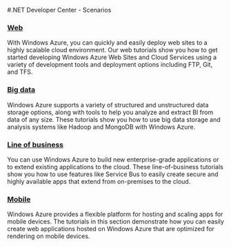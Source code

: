 <properties linkid="dev-net-scenarios" urlDisplayName="Scenarios" pageTitle="Windows Azure .NET scenarios" title="Windows Azure .NET scenarios" metaKeywords=".NET scenarios, .NET scenarios Windows Azure, .NET Azure" description="Find topics about common .NET scenarios in Windows Azure." metaCanonical="" disqusComments="0" umbracoNaviHide="0" />


#.NET Developer Center - Scenarios
<h3><a href="/en-us/develop/net/scenarios/web-development/">Web</a></h3>
<p>With Windows Azure, you can quickly and easily deploy web sites to a highly scalable cloud environment.  Our web tutorials show you how to get started developing Windows Azure Web Sites and Cloud Services using a variety of development tools and deployment options including FTP, Git, and TFS.</p>

<h3><a href="/en-us/develop/net/scenarios/big-data/">Big data</a></h3>
<p>Windows Azure supports a variety of structured and unstructured data storage options, along with tools to help you analyze and extract BI from data of any size. These tutorials show you how to use big data storage and analysis systems like Hadoop and MongoDB with Windows Azure.</p>

<h3><a href="/en-us/develop/net/scenarios/line-of-business/">Line of business</a></h3>
<p>You can use Windows Azure to build new enterprise-grade applications or to extend existing applications to the cloud. These line-of-business tutorials show you how to use features like Service Bus to easily create secure and highly available apps that extend from on-premises to the cloud.</p>

<h3><a href="/en-us/develop/net/scenarios/mobile/">Mobile</a></h3>
<p>Windows Azure provides a flexible platform for hosting and scaling apps for mobile devices. The tutorials in this section demonstrate how you can easily create web applications hosted on Windows Azure that are optimized for rendering on mobile devices.</p>
